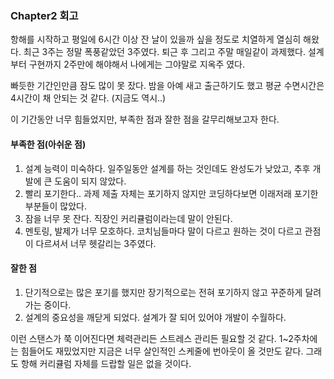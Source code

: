 ### Chapter2 회고

항해를 시작하고 평일에 6시간 이상 잔 날이 있을까 싶을 정도로 치열하게 열심히 해왔다.
최근 3주는 정말 폭풍같았던 3주였다. 퇴근 후 그리고 주말 매일같이 과제했다. 설계부터 구현까지 2주만에 해야해서 나에게는 그야말로 지옥주 였다.

빠듯한 기간인만큼 잠도 많이 못 잤다. 밤을 아예 새고 출근하기도 했고 평균 수면시간은 4시간이 채 안되는 것 같다. (지금도 역시..)

이 기간동안 너무 힘들었지만, 부족한 점과 잘한 점을 갈무리해보고자 한다.


#### 부족한 점(아쉬운 점)
1. 설계 능력이 미숙하다. 일주일동안 설계를 하는 것인데도 완성도가 낮았고, 추후 개발에 큰 도움이 되지 않았다.
2. 빨리 포기한다.. 과제 제출 자체는 포기하지 않지만 코딩하다보면 이래저래 포기한 부분들이 많았다.
3. 잠을 너무 못 잔다. 직장인 커리큘럼이라는데 말이 안된다. 
4. 멘토링, 발제가 너무 모호하다. 코치님들마다 말이 다르고 원하는 것이 다르고 관점이 다르셔서 너무 헷갈리는 3주였다.

#### 잘한 점
1. 단기적으로는 많은 포기를 했지만 장기적으로는 전혀 포기하지 않고 꾸준하게 달려가는 중이다.
2. 설계의 중요성을 깨닫게 되었다. 설계가 잘 되어 있어야 개발이 수월하다.

이런 스탠스가 쭉 이어진다면 체력관리든 스트레스 관리든 필요할 것 같다.
1~2주차에는 힘들어도 재밌었지만 지금은 너무 살인적인 스케줄에 번아웃이 올 것만도 같다.
그래도 항해 커리큘럼 자체를 드랍할 일은 없을 것이다.
